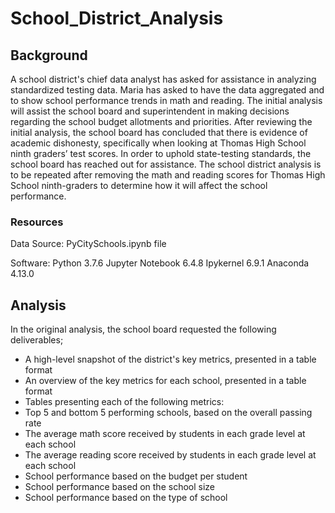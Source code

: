 # School_District_Analysis

## Background
A school district's chief data analyst has asked for assistance in analyzing standardized testing data. Maria has asked to have the data aggregated and to show school performance trends in math and reading. The initial analysis will assist the school board and superintendent in making decisions regarding the school budget allotments and priorities. After reviewing the initial analysis, the school board has concluded that there is evidence of academic dishonesty, specifically when looking at Thomas High School ninth graders’ test scores. In order to uphold state-testing standards, the school board has reached out for assistance. The school district analysis is to be repeated after removing the math and reading scores for Thomas High School ninth-graders to determine how it will affect the school performance. 

### Resources
Data Source:
PyCitySchools.ipynb file

Software: 
Python 3.7.6
Jupyter Notebook 6.4.8
Ipykernel 6.9.1
Anaconda 4.13.0

## Analysis
In the original analysis, the school board requested the following deliverables;
*	A high-level snapshot of the district's key metrics, presented in a table format
*	An overview of the key metrics for each school, presented in a table format
*	Tables presenting each of the following metrics:
  *	Top 5 and bottom 5 performing schools, based on the overall passing rate
  *	The average math score received by students in each grade level at each school
  *	The average reading score received by students in each grade level at each school
  *	School performance based on the budget per student
  *	School performance based on the school size 
  *	School performance based on the type of school




